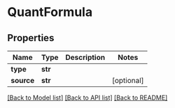 # QuantFormula


## Properties
Name | Type | Description | Notes
------------ | ------------- | ------------- | -------------
**type** | **str** |  | 
**source** | **str** |  | [optional] 

[[Back to Model list]](../README.md#documentation-for-models) [[Back to API list]](../README.md#documentation-for-api-endpoints) [[Back to README]](../README.md)


